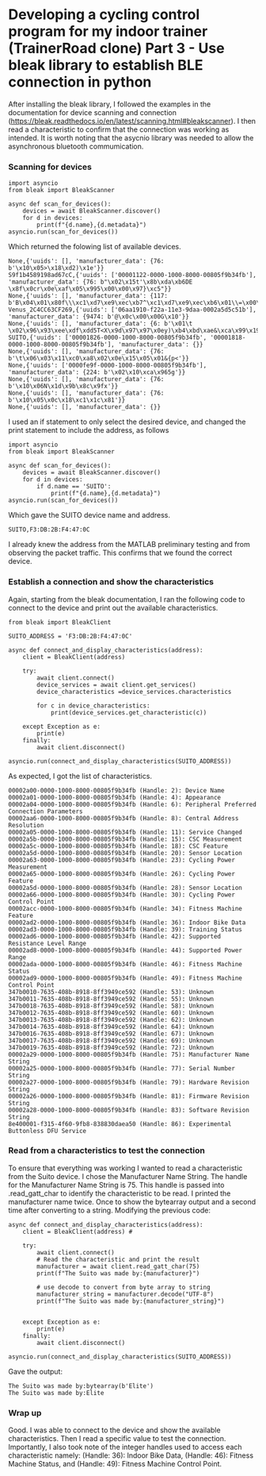 # Developing a cycling control program for my indoor trainer (TrainerRoad clone) Part 3 - Use bleak library to establish BLE connection in python

After installing the bleak library, I followed the examples in the documentation for device scanning and connection (https://bleak.readthedocs.io/en/latest/scanning.html#bleakscanner). I then read a characteristic to confirm that the connection was working as intended. 
It is worth noting that the asycnio library was needed to allow the asynchronous bluetooth commumication. 

### Scanning for devices
```
import asyncio
from bleak import BleakScanner

async def scan_for_devices():
    devices = await BleakScanner.discover()
    for d in devices:
        print(f"{d.name},{d.metadata}")
asyncio.run(scan_for_devices())
```
Which returned the folowing list of available devices.
```
None,{'uuids': [], 'manufacturer_data': {76: b'\x10\x05>\x18\xd2)\x1e'}}
S9f1b4589198ad67cC,{'uuids': ['00001122-0000-1000-8000-00805f9b34fb'], 'manufacturer_data': {76: b"\x02\x15t'\x8b\xda\xb6DE \x8f\x0cr\x0e\xaf\x05\x995\x00\x00\x97}\xc5"}}
None,{'uuids': [], 'manufacturer_data': {117: b'B\x04\x01\x80f\\\xc1\xd7\xe9\xec\xb7^\xc1\xd7\xe9\xec\xb6\x01\\=\x00\x00\x00\x00'}}
Venus_2C4CC63CF269,{'uuids': ['06aa1910-f22a-11e3-9daa-0002a5d5c51b'], 'manufacturer_data': {9474: b'@\x0c\x00\x00G\x10'}}
None,{'uuids': [], 'manufacturer_data': {6: b'\x01\t \x02\x96\x93\xee\xdf\xdd5T<X\x9d\x97\x97\x0ey)\xb4\xbd\xae&\xca\x99\x191'}}
SUITO,{'uuids': ['00001826-0000-1000-8000-00805f9b34fb', '00001818-0000-1000-8000-00805f9b34fb'], 'manufacturer_data': {}}
None,{'uuids': [], 'manufacturer_data': {76: b'\t\x06\x03\x11\xc0\xa8\x02\x0e\x15\x05\x01&{p<'}}
None,{'uuids': ['0000fe9f-0000-1000-8000-00805f9b34fb'], 'manufacturer_data': {224: b'\x02\x10\xca\x965g'}}
None,{'uuids': [], 'manufacturer_data': {76: b'\x10\x06N\x1d\x9b\x8c\x9fx'}}
None,{'uuids': [], 'manufacturer_data': {76: b'\x10\x05\x0c\x18\xc1\x1c\x81'}}
None,{'uuids': [], 'manufacturer_data': {}}
```

I used an if statement to only select the desired device, and changed the print statement to include the address, as follows
```
import asyncio
from bleak import BleakScanner

async def scan_for_devices():
    devices = await BleakScanner.discover()
    for d in devices:
        if d.name == 'SUITO':
            print(f"{d.name},{d.metadata}")
asyncio.run(scan_for_devices())
```
Which gave the SUITO device name and address.
```
SUITO,F3:DB:2B:F4:47:0C
```

I already knew the address from the MATLAB preliminary testing and from observing the packet traffic. This confirms that we found the correct device. 

### Establish a connection and show the characteristics
Again, starting from the bleak documentation, I ran the following code to connect to the device and print out the available characteristics. 

```
from bleak import BleakClient

SUITO_ADDRESS = 'F3:DB:2B:F4:47:0C'

async def connect_and_display_characteristics(address):
    client = BleakClient(address)

    try:
        await client.connect()
        device_services = await client.get_services()
        device_characteristics =device_services.characteristics
        
        for c in device_characteristics:
            print(device_services.get_characteristic(c))
            
    except Exception as e:
        print(e)
    finally:
        await client.disconnect()
        
asyncio.run(connect_and_display_characteristics(SUITO_ADDRESS))
```
As expected, I got the list of characteristics.
```
00002a00-0000-1000-8000-00805f9b34fb (Handle: 2): Device Name
00002a01-0000-1000-8000-00805f9b34fb (Handle: 4): Appearance
00002a04-0000-1000-8000-00805f9b34fb (Handle: 6): Peripheral Preferred Connection Parameters
00002aa6-0000-1000-8000-00805f9b34fb (Handle: 8): Central Address Resolution
00002a05-0000-1000-8000-00805f9b34fb (Handle: 11): Service Changed
00002a5b-0000-1000-8000-00805f9b34fb (Handle: 15): CSC Measurement
00002a5c-0000-1000-8000-00805f9b34fb (Handle: 18): CSC Feature
00002a5d-0000-1000-8000-00805f9b34fb (Handle: 20): Sensor Location
00002a63-0000-1000-8000-00805f9b34fb (Handle: 23): Cycling Power Measurement
00002a65-0000-1000-8000-00805f9b34fb (Handle: 26): Cycling Power Feature
00002a5d-0000-1000-8000-00805f9b34fb (Handle: 28): Sensor Location
00002a66-0000-1000-8000-00805f9b34fb (Handle: 30): Cycling Power Control Point
00002acc-0000-1000-8000-00805f9b34fb (Handle: 34): Fitness Machine Feature
00002ad2-0000-1000-8000-00805f9b34fb (Handle: 36): Indoor Bike Data
00002ad3-0000-1000-8000-00805f9b34fb (Handle: 39): Training Status
00002ad6-0000-1000-8000-00805f9b34fb (Handle: 42): Supported Resistance Level Range
00002ad8-0000-1000-8000-00805f9b34fb (Handle: 44): Supported Power Range
00002ada-0000-1000-8000-00805f9b34fb (Handle: 46): Fitness Machine Status
00002ad9-0000-1000-8000-00805f9b34fb (Handle: 49): Fitness Machine Control Point
347b0010-7635-408b-8918-8ff3949ce592 (Handle: 53): Unknown
347b0011-7635-408b-8918-8ff3949ce592 (Handle: 55): Unknown
347b0018-7635-408b-8918-8ff3949ce592 (Handle: 58): Unknown
347b0012-7635-408b-8918-8ff3949ce592 (Handle: 60): Unknown
347b0013-7635-408b-8918-8ff3949ce592 (Handle: 62): Unknown
347b0014-7635-408b-8918-8ff3949ce592 (Handle: 64): Unknown
347b0016-7635-408b-8918-8ff3949ce592 (Handle: 67): Unknown
347b0017-7635-408b-8918-8ff3949ce592 (Handle: 69): Unknown
347b0019-7635-408b-8918-8ff3949ce592 (Handle: 72): Unknown
00002a29-0000-1000-8000-00805f9b34fb (Handle: 75): Manufacturer Name String
00002a25-0000-1000-8000-00805f9b34fb (Handle: 77): Serial Number String
00002a27-0000-1000-8000-00805f9b34fb (Handle: 79): Hardware Revision String
00002a26-0000-1000-8000-00805f9b34fb (Handle: 81): Firmware Revision String
00002a28-0000-1000-8000-00805f9b34fb (Handle: 83): Software Revision String
8e400001-f315-4f60-9fb8-838830daea50 (Handle: 86): Experimental Buttonless DFU Service
```

### Read from a characteristics to test the connection
To ensure that everything was working I wanted to read a characteristic from the Suito device. 
I chose the Manufacturer Name String. The handle for the Manufacturer Name String is 75. This handle is passed into .read_gatt_char to identify the characteristic to be read. I printed the manufacturer name twice. Once to show the bytearray output and a second time after converting to a string. Modifying the previous code:

```
async def connect_and_display_characteristics(address):
    client = BleakClient(address) # 

    try:
        await client.connect()
        # Read the characteristic and print the result
        manufacturer = await client.read_gatt_char(75) 
        print(f"The Suito was made by:{manufacturer}")

        # use decode to convert from byte array to string
        manufacturer_string = manufacturer.decode("UTF-8")
        print(f"The Suito was made by:{manufacturer_string}")
            

    except Exception as e:
        print(e)
    finally:
        await client.disconnect()
        
asyncio.run(connect_and_display_characteristics(SUITO_ADDRESS))
```
Gave the output:
```
The Suito was made by:bytearray(b'Elite')
The Suito was made by:Elite
```

### Wrap up
Good. I was able to connect to the device and show the available characteristics. Then I read a specific value to test the connection.
Importantly, I also took note of the integer handles used to access each characteristic namely:
(Handle: 36): Indoor Bike Data, (Handle: 46): Fitness Machine Status, and (Handle: 49): Fitness Machine Control Point.
